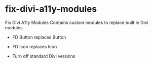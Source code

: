 # fix-divi-a11y-modules
Fix Divi A11y Modules
Contains custom modules to replace built in Divi modules
* FD Button replaces Button
* FD Icon replaces Icon

* Turn off standard Divi versions
